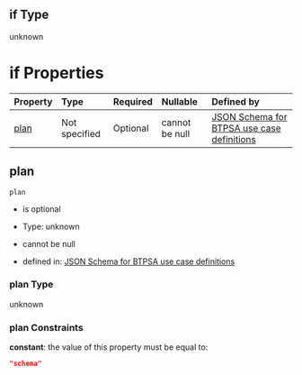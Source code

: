 ## if Type

unknown

# if Properties

| Property      | Type          | Required | Nullable       | Defined by                                                                                                                                                                                                                                  |
| :------------ | :------------ | :------- | :------------- | :------------------------------------------------------------------------------------------------------------------------------------------------------------------------------------------------------------------------------------------ |
| [plan](#plan) | Not specified | Optional | cannot be null | [JSON Schema for BTPSA use case definitions](btpsa-usecase-properties-services-items-allof-1-then-allof-41-then-allof-2-if-properties-plan.md "undefined#/properties/services/items/allOf/1/then/allOf/41/then/allOf/2/if/properties/plan") |

## plan



`plan`

*   is optional

*   Type: unknown

*   cannot be null

*   defined in: [JSON Schema for BTPSA use case definitions](btpsa-usecase-properties-services-items-allof-1-then-allof-41-then-allof-2-if-properties-plan.md "undefined#/properties/services/items/allOf/1/then/allOf/41/then/allOf/2/if/properties/plan")

### plan Type

unknown

### plan Constraints

**constant**: the value of this property must be equal to:

```json
"schema"
```
